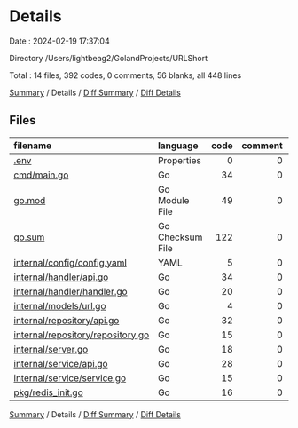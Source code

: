 # Details

Date : 2024-02-19 17:37:04

Directory /Users/lightbeag2/GolandProjects/URLShort

Total : 14 files,  392 codes, 0 comments, 56 blanks, all 448 lines

[Summary](results.md) / Details / [Diff Summary](diff.md) / [Diff Details](diff-details.md)

## Files
| filename | language | code | comment | blank | total |
| :--- | :--- | ---: | ---: | ---: | ---: |
| [.env](/.env) | Properties | 0 | 0 | 1 | 1 |
| [cmd/main.go](/cmd/main.go) | Go | 34 | 0 | 6 | 40 |
| [go.mod](/go.mod) | Go Module File | 49 | 0 | 3 | 52 |
| [go.sum](/go.sum) | Go Checksum File | 122 | 0 | 1 | 123 |
| [internal/config/config.yaml](/internal/config/config.yaml) | YAML | 5 | 0 | 1 | 6 |
| [internal/handler/api.go](/internal/handler/api.go) | Go | 34 | 0 | 5 | 39 |
| [internal/handler/handler.go](/internal/handler/handler.go) | Go | 20 | 0 | 4 | 24 |
| [internal/models/url.go](/internal/models/url.go) | Go | 4 | 0 | 2 | 6 |
| [internal/repository/api.go](/internal/repository/api.go) | Go | 32 | 0 | 7 | 39 |
| [internal/repository/repository.go](/internal/repository/repository.go) | Go | 15 | 0 | 5 | 20 |
| [internal/server.go](/internal/server.go) | Go | 18 | 0 | 4 | 22 |
| [internal/service/api.go](/internal/service/api.go) | Go | 28 | 0 | 8 | 36 |
| [internal/service/service.go](/internal/service/service.go) | Go | 15 | 0 | 5 | 20 |
| [pkg/redis_init.go](/pkg/redis_init.go) | Go | 16 | 0 | 4 | 20 |

[Summary](results.md) / Details / [Diff Summary](diff.md) / [Diff Details](diff-details.md)